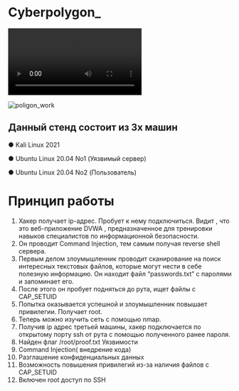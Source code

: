 # Cyberpolygon_

![Image](https://user-images.githubusercontent.com/61711711/177376516-41e22034-7701-4cb9-b74c-f0adfc979102.mp4)

![poligon_work](https://user-images.githubusercontent.com/61711711/177376574-ec4af1a7-0671-4374-a5ea-6cc7d22f161c.gif)


## Данный стенд состоит из 3х машин

● Kali Linux 2021

● Ubuntu Linux 20.04 No1 (Уязвимый сервер)

● Ubuntu Linux 20.04 No2 (Пользователь)

# Принцип работы

1) Хакер получает ip-адрес. Пробует к нему подключиться. Видит , что
это веб-приложение DVWA , предназначенное для тренировки
навыков специалистов по информационной безопасности.
2) Он проводит Command Injection, тем самым получая reverse shell
сервера.
3) Первым делом злоумышленник проводит сканирование на поиск
интересных текстовых файлов, которые могут нести в себе полезную
информацию. Он находит файл “passwords.txt” с паролями и
запоминает его.
4) После этого он пробует подняться до рута, ищет файлы с CAP_SETUID
5) Попытка оказывается успешной и злоумышленник повышает
привилегии. Получает root.
6) Теперь можно изучить сеть с помощью nmap.
7) Получив ip адрес третьей машины, хакер подключается по
открытому порту ssh от рута с помощью полученного ранее пароля.
8) Найден флаг /root/proof.txt
Уязвимости
1) Command Injection( внедрение кода)
2) Разглашение конфиденциальных данных
3) Возможность повышения привилегий из-за наличия файлов с
CAP_SETUID
4) Включен root доступ по SSH

